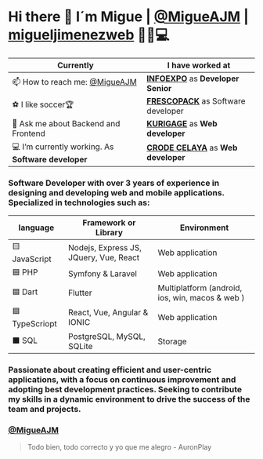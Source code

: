 # Hi there 👋 I´m Migue | <a href="https://twitter.com/migueajm" target="_blank">@MigueAJM</a> | <a href="https://migueajm.github.io/migueljimenezweb/" target="_blank">migueljimenezweb</a> 🚀🔥💻
| **Currently**                                                 | **I have worked at**                                                      |
| ------------------------------------------------------------- | ------------------------------------------------------------------------- |
| 📫 How to reach me: <a href="https://twitter.com/migueajm" target="_blank">@MigueAJM</a> | **<a href="https://www.infoexpo.com.mx/home/" target="_blank">INFOEXPO</a>** as **Developer Senior**    |
| ⚽️ I like soccer🏆                                           | **<a href="https://frescopack.com/" target="_blank">FRESCOPACK</a>** as Software developer               |
| 💬 Ask me about Backend and Frontend                          | **<a href="https://www.kurigage.com/" target="_blank">KURIGAGE</a>** as **Web developer**            |
| 💻 I’m currently working. As **Software developer**           | **<a href="https://www.crodecelaya.tecnm.mx/" target="_blank">CRODE CELAYA</a>** as **Web developer** |

### Software Developer with over 3 years of experience in designing and developing web and mobile applications. Specialized in technologies such as: 
| language | Framework or Library | Environment |
| ------------| ----------------------------------------- | --------- |
| 🟨 JavaScript| Nodejs, Express JS, JQuery, Vue, React | Web application |
| 🟦 PHP | Symfony & Laravel | Web application |
| 🟦 Dart | Flutter | Multiplatform (android, ios, win, macos & web )|
| 🟦 TypeScriopt |React, Vue, Angular & IONIC| Web application |
| ⬛️ SQL | PostgreSQL, MySQL, SQLite | Storage |

### Passionate about creating efficient and user-centric applications, with a focus on continuous improvement and adopting best development practices. Seeking to contribute my skills in a dynamic environment to drive the success of the team and projects.

### <a href="https://www.linkedin.com/in/migueajm/" target="_blank">@MigueAJM</a>
> Todo bien, todo correcto y yo que me alegro - AuronPlay
